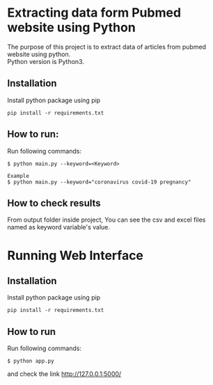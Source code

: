 Extracting data form Pubmed website using Python
================================================

The purpose of this project is to extract data of articles from pubmed website using python.
<br>
Python version is Python3.

Installation
------------

Install python package using pip

    pip install -r requirements.txt



How to run:
------------

Run following commands:

    $ python main.py --keyword=<Keyword>

    Example
    $ python main.py --keyword="coronavirus covid-19 pregnancy"
    

How to check results
--------------------

From output folder inside project, You can see the csv and excel files named as keyword variable's value.


Running Web Interface
=====================

Installation
------------

Install python package using pip

    pip install -r requirements.txt
    
How to run
----------

Run following commands:

    $ python app.py

and check the link http://127.0.0.1:5000/